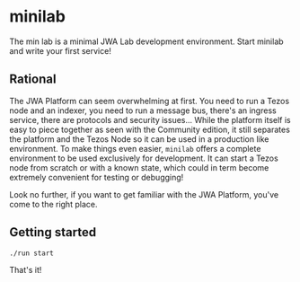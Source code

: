 # minilab

The min lab is a minimal JWA Lab development environment. Start minilab and write your first service!

## Rational

The JWA Platform can seem overwhelming at first.
You need to run a Tezos node and an indexer, you need to run a message bus, there's an ingress service, there are protocols and security issues...
While the platform itself is easy to piece together as seen with the Community edition, it still separates the platform and the Tezos Node so it can be used in a production like environment.
To make things even easier, `minilab` offers a complete environment to be used exclusively for development. It can start a Tezos node from scratch or with a known state, which could in term become extremely convenient for testing or debugging!

Look no further, if you want to get familiar with the JWA Platform, you've come to the right place.

## Getting started

```
./run start
```

That's it!